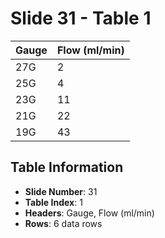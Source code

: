 # Slide 31 - Table 1

| Gauge | Flow (ml/min) |
| --- | --- |
| 27G | 2 |
| 25G | 4 |
| 23G | 11 |
| 21G | 22 |
| 19G | 43 |

## Table Information
- **Slide Number**: 31
- **Table Index**: 1
- **Headers**: Gauge, Flow (ml/min)
- **Rows**: 6 data rows

